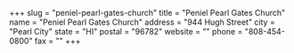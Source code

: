 +++
slug = "peniel-pearl-gates-church"
title = "Peniel Pearl Gates Church"
name = "Peniel Pearl Gates Church"
address = "944 Hugh Street"
city = "Pearl City"
state = "HI"
postal = "96782"
website = ""
phone = "808-454-0800"
fax = ""
+++
